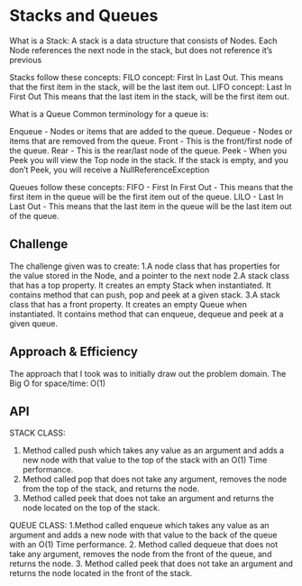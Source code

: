 # Stacks and Queues
<!-- Short summary or background information -->

What is a Stack:
A stack is a data structure that consists of Nodes.
Each Node references the next node in the stack, but does not reference it’s previous

Stacks follow these concepts:
FILO concept: First In Last Out. This means that the first item in the stack, will be the last item out.
LIFO concept: Last In First Out This means that the last item in the stack, will be the first item out.

What is a Queue
Common terminology for a queue is:

Enqueue - Nodes or items that are added to the queue.
Dequeue - Nodes or items that are removed from the queue.
Front - This is the front/first node of the queue.
Rear - This is the rear/last node of the queue.
Peek - When you Peek you will view the Top node in the stack. If the stack is empty,
and you don’t Peek, you will receive a NullReferenceException

Queues follow these concepts:
FIFO - First In First Out - This means that the first item in the queue will be the first item out of the queue.
LILO - Last In Last Out - This means that the last item in the queue will be the last item out of the queue.

## Challenge
<!-- Description of the challenge -->
The challenge given was to create:
 1.A node class that has properties for the value stored in the Node, and a pointer to the next node
 2.A stack class that has a top property. It creates an empty Stack when instantiated. It contains method that can push,
 pop and peek at a given stack.
 3.A stack class that has a front property. It creates an empty Queue when instantiated. It contains method that can enqueue,
 dequeue and peek at a given queue.

## Approach & Efficiency
<!-- What approach did you take? Why? What is the Big O space/time for this approach? -->
The approach that I took was to initially draw out the problem domain. The Big O for space/time: O(1)

## API
<!-- Description of each method publicly available to your Stack and Queue-->
STACK CLASS:
1. Method called push  which takes any value as an argument and adds a new node with that value to the top
of the stack with an O(1) Time performance.
2. Method called pop that does not take any argument, removes the node from the top of the stack, and returns the node.
3. Method called peek that does not take an argument and returns the node located on the top of the stack.

QUEUE CLASS:
1.Method called enqueue which takes any value as an argument and adds a new node with that value to the back of the
queue with an O(1) Time performance.
2. Method called dequeue that does not take any argument, removes the node from the front of the queue, and returns
the node.
3. Method called peek that does not take an argument and returns the node located in the front of the stack.



